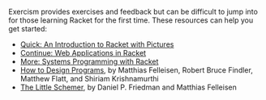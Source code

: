 Exercism provides exercises and feedback but can be difficult to jump into for those learning Racket for the first time.
These resources can help you get started:

* [Quick: An Introduction to Racket with Pictures](http://docs.racket-lang.org/quick/)
* [Continue: Web Applications in Racket](http://docs.racket-lang.org/continue/index.html)
* [More: Systems Programming with Racket](http://docs.racket-lang.org/more/index.html)
* [How to Design Programs](http://htdp.org/), by Matthias Felleisen, Robert Bruce Findler, Matthew Flatt, and Shiriam Krishnamurthi
* [The Little Schemer](http://mitpress.mit.edu/books/little-schemer), by Daniel P. Friedman and Matthias Felleisen
